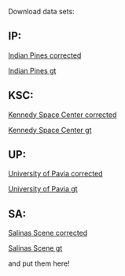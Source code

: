 Download data sets:
## IP:
[Indian Pines corrected](http://www.ehu.eus/ccwintco/uploads/6/67/Indian_pines_corrected.mat)

[Indian Pines gt](http://www.ehu.eus/ccwintco/uploads/c/c4/Indian_pines_gt.mat)

## KSC:
[Kennedy Space Center corrected](http://www.ehu.eus/ccwintco/uploads/2/26/KSC.mat)

[Kennedy Space Center gt](http://www.ehu.eus/ccwintco/uploads/a/a6/KSC_gt.mat)

## UP:
[University of Pavia corrected](http://www.ehu.eus/ccwintco/uploads/e/ee/PaviaU.mat)

[University of Pavia gt](http://www.ehu.eus/ccwintco/uploads/5/50/PaviaU_gt.mat)

## SA:
[Salinas Scene corrected](http://www.ehu.eus/ccwintco/uploads/a/a3/Salinas_corrected.mat)

[Salinas Scene gt](http://www.ehu.eus/ccwintco/uploads/f/fa/Salinas_gt.mat)

and put them here!
